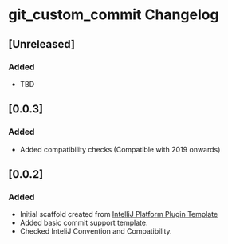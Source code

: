 <!-- Keep a Changelog guide -> https://keepachangelog.com -->

# git_custom_commit Changelog

## [Unreleased]
### Added
- TBD

## [0.0.3]
### Added
- Added compatibility checks (Compatible with 2019 onwards)

## [0.0.2]
### Added
- Initial scaffold created from [IntelliJ Platform Plugin Template](https://github.com/JetBrains/intellij-platform-plugin-template)
- Added basic commit support template.
- Checked InteliJ Convention and Compatibility.